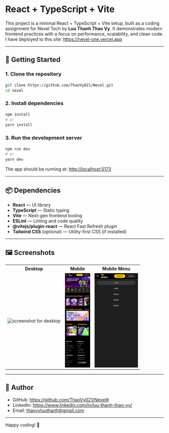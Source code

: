 # React + TypeScript + Vite

This project is a minimal React + TypeScript + Vite setup, built as a coding assignment for Nevel Tech by <b>Luu Thanh Thao Vy</b>. It demonstrates modern frontend practices with a focus on performance, scalability, and clean code.
I have deployed to this site: https://nevel-one.vercel.app

---

## 🚀 Getting Started

### 1. Clone the repository
```bash
git clone https://github.com/ThaoVy021/Nevel.git
cd nevel
```

### 2. Install dependencies
```bash
npm install
# or
yarn install
```

### 3. Run the development server
```bash
npm run dev
# or
yarn dev
```

The app should be running at: [http://localhost:5173](http://localhost:5173)

---

## 📦 Dependencies

- **React** — UI library
- **TypeScript** — Static typing
- **Vite** — Next-gen frontend tooling
- **ESLint** — Linting and code quality
- **@vitejs/plugin-react** — React Fast Refresh plugin
- **Tailwind CSS** (optional) — Utility-first CSS (if installed)

---

## 🖼 Screenshots

<table>
  <tr>
    <th>Desktop</th>
    <th>Mobile</th>
    <th>Mobile Menu</th>
  </tr>
  <tr>
    <td><img src="./public/desktop.png" alt="screenshot for desktop" height="300" /></td>
    <td><img src="./public/mobile.png" alt="screenshot for mobile" height="300" /></td>
    <td><img src="./public/mobile-menu.png" alt="screenshot for mobile menu" height="300" /></td>
  </tr>
</table>


---

## 👤 Author

- GitHub: https://github.com/ThaoVy021/Nevel#
- LinkedIn: https://www.linkedin.com/in/luu-thanh-thao-vy/
- Email: thaovyluuthanh@gmail.com

---

Happy coding! 🚀
